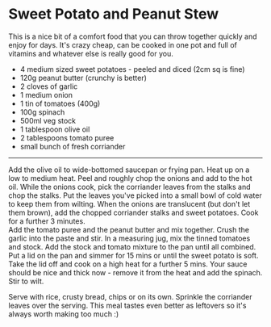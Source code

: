 # Sweet Potato and Peanut Stew

This is a nice bit of a comfort food that you can throw together quickly and enjoy for days. It's crazy cheap, can be cooked in one pot
and full of vitamins and whatever else is really good for you. 

* 4 medium sized sweet potatoes - peeled and diced (2cm sq is fine)
* 120g peanut butter (crunchy is better)
* 2 cloves of garlic
* 1 medium onion
* 1 tin of tomatoes (400g)
* 100g spinach
* 500ml veg stock
* 1 tablespoon olive oil
* 2 tablespoons tomato puree
* small bunch of fresh corriander

---------

Add the olive oil to wide-bottomed saucepan or frying pan.
Heat up on a low to medium heat.
Peel and roughly chop the onions and add to the hot oil.
While the onions cook, pick the corriander leaves from the stalks and chop the stalks.
Put the leaves you've picked into a small bowl of cold water to keep them from wilting.
When the onions are translucent (but don't let them brown), add the chopped corriander stalks and sweet potatoes.
Cook for a further 3 minutes.  
Add the tomato puree and the peanut butter and mix together.
Crush the garlic into the paste and stir.
In a measuring jug, mix the tinned tomatoes and stock.
Add the stock and tomato mixture to the pan until all combined. 
Put a lid on the pan and simmer for 15 mins or until the sweet potato is soft.
Take the lid off and cook on a high heat for a further 5 mins.
Your sauce should be nice and thick now - remove it from the heat and add the spinach.
Stir to wilt.

Serve with rice, crusty bread, chips or on its own. Sprinkle the corriander leaves over the serving. This meal tastes even better as leftovers so it's 
always worth making too much :)

 




